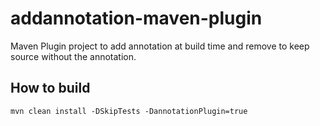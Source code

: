 # addannotation-maven-plugin
Maven Plugin project to add annotation at build time and remove to keep source without the annotation.


How to build
----------------------
	mvn clean install -DSkipTests -DannotationPlugin=true

